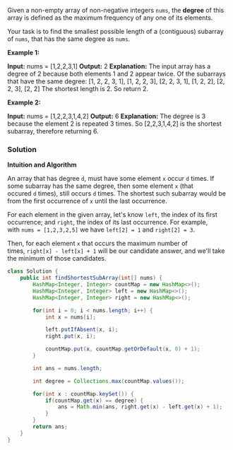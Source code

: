 
Given a non-empty array of non-negative integers `nums`, the **degree** of this array is defined as the maximum frequency of any one of its elements.

Your task is to find the smallest possible length of a (contiguous) subarray of `nums`, that has the same degree as `nums`.

**Example 1:**

**Input:** nums = [1,2,2,3,1]
**Output:** 2
**Explanation:** 
The input array has a degree of 2 because both elements 1 and 2 appear twice.
Of the subarrays that have the same degree:
[1, 2, 2, 3, 1], [1, 2, 2, 3], [2, 2, 3, 1], [1, 2, 2], [2, 2, 3], [2, 2]
The shortest length is 2. So return 2.

**Example 2:**

**Input:** nums = [1,2,2,3,1,4,2]
**Output:** 6
**Explanation:** 
The degree is 3 because the element 2 is repeated 3 times.
So [2,2,3,1,4,2] is the shortest subarray, therefore returning 6.

### Solution

**Intuition and Algorithm**

An array that has degree `d`, must have some element `x` occur `d` times. If some subarray has the same degree, then some element `x` (that occured `d` times), still occurs `d` times. The shortest such subarray would be from the first occurrence of `x` until the last occurrence.

For each element in the given array, let's know `left`, the index of its first occurrence; and `right`, the index of its last occurrence. For example, with `nums = [1,2,3,2,5]` we have `left[2] = 1` and `right[2] = 3`.

Then, for each element `x` that occurs the maximum number of times, `right[x] - left[x] + 1` will be our candidate answer, and we'll take the minimum of those candidates.

```java
class Solution {
    public int findShortestSubArray(int[] nums) {
        HashMap<Integer, Integer> countMap = new HashMap<>();
        HashMap<Integer, Integer> left = new HashMap<>();
        HashMap<Integer, Integer> right = new HashMap<>();

        for(int i = 0; i < nums.length; i++) {
            int x = nums[i];

            left.putIfAbsent(x, i);
            right.put(x, i);

            countMap.put(x, countMap.getOrDefault(x, 0) + 1);
        }

        int ans = nums.length;

        int degree = Collections.max(countMap.values());

        for(int x : countMap.keySet()) {
            if(countMap.get(x) == degree) {
                ans = Math.min(ans, right.get(x) - left.get(x) + 1);
            }
        }
        return ans;
    }
}
```